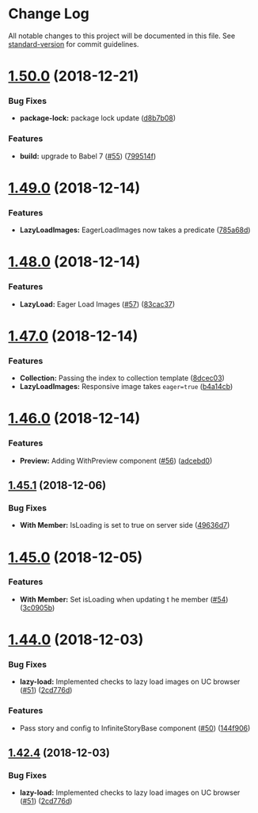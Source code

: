 # Change Log

All notable changes to this project will be documented in this file. See [standard-version](https://github.com/conventional-changelog/standard-version) for commit guidelines.

<a name="1.50.0"></a>
# [1.50.0](https://github.com/quintype/quintype-node-components/compare/v1.49.0...v1.50.0) (2018-12-21)


### Bug Fixes

* **package-lock:** package lock update ([d8b7b08](https://github.com/quintype/quintype-node-components/commit/d8b7b08))


### Features

* **build:** upgrade to Babel 7 ([#55](https://github.com/quintype/quintype-node-components/issues/55)) ([799514f](https://github.com/quintype/quintype-node-components/commit/799514f))



<a name="1.49.0"></a>
# [1.49.0](https://github.com/quintype/quintype-node-components/compare/v1.48.0...v1.49.0) (2018-12-14)


### Features

* **LazyLoadImages:** EagerLoadImages now takes a predicate ([785a68d](https://github.com/quintype/quintype-node-components/commit/785a68d))



<a name="1.48.0"></a>
# [1.48.0](https://github.com/quintype/quintype-node-components/compare/v1.47.0...v1.48.0) (2018-12-14)


### Features

* **LazyLoad:** Eager Load Images ([#57](https://github.com/quintype/quintype-node-components/issues/57)) ([83cac37](https://github.com/quintype/quintype-node-components/commit/83cac37))



<a name="1.47.0"></a>
# [1.47.0](https://github.com/quintype/quintype-node-components/compare/v1.46.0...v1.47.0) (2018-12-14)


### Features

* **Collection:** Passing the index to collection template ([8dcec03](https://github.com/quintype/quintype-node-components/commit/8dcec03))
* **LazyLoadImages:** Responsive image takes `eager=true` ([b4a14cb](https://github.com/quintype/quintype-node-components/commit/b4a14cb))



<a name="1.46.0"></a>
# [1.46.0](https://github.com/quintype/quintype-node-components/compare/v1.45.1...v1.46.0) (2018-12-14)


### Features

* **Preview:** Adding WithPreview component ([#56](https://github.com/quintype/quintype-node-components/issues/56)) ([adcebd0](https://github.com/quintype/quintype-node-components/commit/adcebd0))



<a name="1.45.1"></a>
## [1.45.1](https://github.com/quintype/quintype-node-components/compare/v1.45.0...v1.45.1) (2018-12-06)


### Bug Fixes

* **With Member:** IsLoading is set to true on server side ([49636d7](https://github.com/quintype/quintype-node-components/commit/49636d7))



<a name="1.45.0"></a>
# [1.45.0](https://github.com/quintype/quintype-node-components/compare/v1.44.0...v1.45.0) (2018-12-05)


### Features

* **With Member:** Set isLoading when updating t he member ([#54](https://github.com/quintype/quintype-node-components/issues/54)) ([3c0905b](https://github.com/quintype/quintype-node-components/commit/3c0905b))



<a name="1.44.0"></a>
# [1.44.0](https://github.com/quintype/quintype-node-components/compare/v1.37.1...v1.44.0) (2018-12-03)


### Bug Fixes

* **lazy-load:** Implemented checks to lazy load images on UC browser ([#51](https://github.com/quintype/quintype-node-components/issues/51)) ([2cd776d](https://github.com/quintype/quintype-node-components/commit/2cd776d))


### Features

* Pass story and config to InfiniteStoryBase component ([#50](https://github.com/quintype/quintype-node-components/issues/50)) ([144f906](https://github.com/quintype/quintype-node-components/commit/144f906))



<a name="1.42.4"></a>
## [1.42.4](https://github.com/quintype/quintype-node-components/compare/v1.42.2...v1.42.4) (2018-12-03)


### Bug Fixes

* **lazy-load:** Implemented checks to lazy load images on UC browser ([#51](https://github.com/quintype/quintype-node-components/issues/51)) ([2cd776d](https://github.com/quintype/quintype-node-components/commit/2cd776d))
